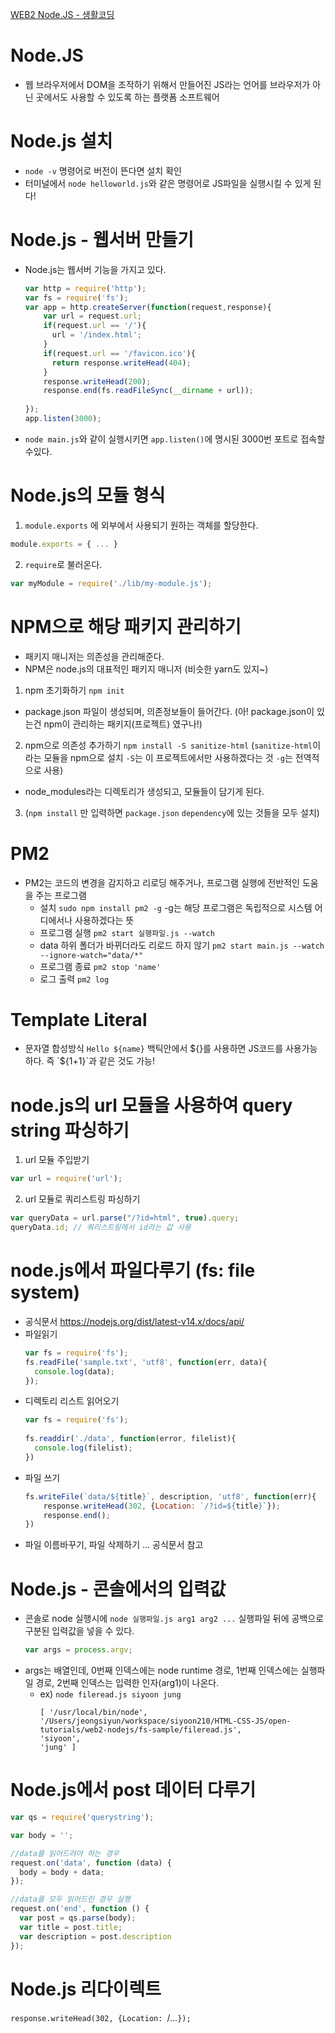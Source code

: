 [WEB2 Node.JS - 생활코딩](https://opentutorials.org/module/3549)

# Node.JS
- 웹 브라우저에서 DOM을 조작하기 위해서 만들어진 JS라는 언어를 브라우저가 아닌 곳에서도 사용할 수 있도록 하는 플랫폼 소프트웨어

# Node.js 설치
- `node -v` 명령어로 버전이 뜬다면 설치 확인
- 터미널에서 `node helloworld.js`와 같은 명령어로 JS파일을 실행시킬 수 있게 된다!

# Node.js - 웹서버 만들기
- Node.js는 웹서버 기능을 가지고 있다.
    ```js
    var http = require('http');
    var fs = require('fs');
    var app = http.createServer(function(request,response){
        var url = request.url;
        if(request.url == '/'){
          url = '/index.html';
        }
        if(request.url == '/favicon.ico'){
          return response.writeHead(404);
        }
        response.writeHead(200);
        response.end(fs.readFileSync(__dirname + url));
     
    });
    app.listen(3000);
    ```
- `node main.js`와 같이 실행시키면 `app.listen()`에 명시된 3000번 포트로 접속할 수있다.

# Node.js의 모듈 형식
1. `module.exports` 에 외부에서 사용되기 원하는 객체를 할당한다.
  ```js
  module.exports = { ... }
  ```
2. `require`로 불러온다.
  ```js
  var myModule = require('./lib/my-module.js');
  ```
    
# NPM으로 해당 패키지 관리하기
- 패키지 매니저는 의존성을 관리해준다.
- NPM은 node.js의 대표적인 패키지 매니저 (비슷한 yarn도 있지~)

1. npm 초기화하기 `npm init`
  - package.json 파일이 생성되며, 의존정보들이 들어간다. (아! package.json이 있는건 npm이 관리하는 패키지(프로젝트) 였구나!)
2. npm으로 의존성 추가하기 `npm install -S sanitize-html` (`sanitize-html`이라는 모듈을 npm으로 설치 `-S`는 이 프로젝트에서만 사용하겠다는 것 `-g`는 전역적으로 사용)
  - node_modules라는 디렉토리가 생성되고, 모듈들이 담기게 된다.
3. (`npm install` 만 입력하면 `package.json` `dependency`에 있는 것들을 모두 설치)

# PM2
- PM2는 코드의 변경을 감지하고 리로딩 해주거나, 프로그램 실행에 전반적인 도움을 주는 프로그램
  - 설치 `sudo npm install pm2 -g` -g는 해당 프로그램은 독립적으로 시스템 어디에서나 사용하겠다는 뜻
  - 프로그램 실행 `pm2 start 실행파일.js --watch`
  - data 하위 폴더가 바뀌더라도 리로드 하지 않기 `pm2 start main.js --watch --ignore-watch="data/*"`
  - 프로그램 종료 `pm2 stop 'name'`
  - 로그 출력 `pm2 log`

# Template Literal
- 문자열 합성방식 `Hello ${name}` 백틱안에서 ${}를 사용하면 JS코드를 사용가능하다. 즉 `${1+1}`과 같은 것도  가능!

# node.js의 url 모듈을 사용하여 query string 파싱하기
1. url 모듈 주입받기
  ```js
  var url = require('url');
  ```

2. url 모듈로 쿼리스트링 파싱하기
  ```js
  var queryData = url.parse("/?id=html", true).query;
  queryData.id; // 쿼리스트링에서 id라는 값 사용
  ```

# node.js에서 파일다루기 (fs: file system)
- 공식문서 https://nodejs.org/dist/latest-v14.x/docs/api/
- 파일읽기
  ```js
  var fs = require('fs');
  fs.readFile('sample.txt', 'utf8', function(err, data){
    console.log(data);
  });
  ```
- 디렉토리 리스트 읽어오기
  ```js
  var fs = require('fs');
   
  fs.readdir('./data', function(error, filelist){
    console.log(filelist);
  })
  ```
- 파일 쓰기
  ```js
  fs.writeFile(`data/${title}`, description, 'utf8', function(err){
      response.writeHead(302, {Location: `/?id=${title}`});
      response.end();
  })
  ```
- 파일 이름바꾸기, 파일 삭제하기 ... 공식문서 참고
  
# Node.js - 콘솔에서의 입력값
- 콘솔로 node 실행시에 `node 실행파일.js arg1 arg2 ...` 실행파일 뒤에 공백으로 구분된 입력값을 넣을 수 있다.
  ```js
  var args = process.argv;
  ```
- args는 배열인데, 0번째 인덱스에는 node runtime 경로, 1번째 인덱스에는 실행파일 경로, 2번째 인덱스는 입력한 인자(arg1)이 나온다.
  - ex) `node fileread.js siyoon jung`
    ```text
    [ '/usr/local/bin/node',
    '/Users/jeongsiyun/workspace/siyoon210/HTML-CSS-JS/open-tutorials/web2-nodejs/fs-sample/fileread.js',
    'siyoon',
    'jung' ]
    ```
  
# Node.js에서 post 데이터 다루기

```js
var qs = require('querystring');

var body = '';

//data를 읽어드려야 하는 경우
request.on('data', function (data) {
  body = body + data;
});

//data를 모두 읽어드린 경우 실행
request.on('end', function () {
  var post = qs.parse(body);
  var title = post.title;
  var description = post.description
});
```

# Node.js 리다이렉트
`response.writeHead(302, {Location: `/...`});`